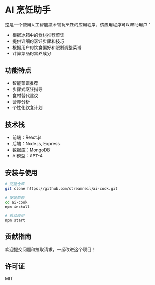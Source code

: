 # AI 烹饪助手

这是一个使用人工智能技术辅助烹饪的应用程序。该应用程序可以帮助用户：

- 根据冰箱中的食材推荐菜谱
- 提供详细的烹饪步骤和技巧
- 根据用户的饮食偏好和限制调整菜谱
- 计算菜品的营养成分

## 功能特点

- 智能菜谱推荐
- 步骤式烹饪指导
- 食材替代建议
- 营养分析
- 个性化饮食计划

## 技术栈

- 前端：React.js
- 后端：Node.js, Express
- 数据库：MongoDB
- AI模型：GPT-4

## 安装与使用

```bash
# 克隆仓库
git clone https://github.com/streamneil/ai-cook.git

# 安装依赖
cd ai-cook
npm install

# 启动应用
npm start
```

## 贡献指南

欢迎提交问题和拉取请求，一起改进这个项目！

## 许可证

MIT